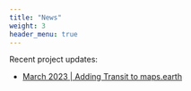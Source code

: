 ```yaml
---
title: "News"
weight: 3
header_menu: true
---
```


Recent project updates:

* [March 2023 | Adding Transit to maps.earth](/posts/2023/03/adding-transit-to-maps.earth/)
